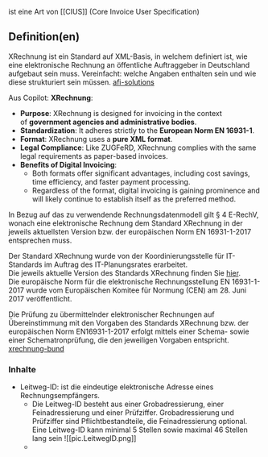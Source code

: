 ist eine Art von [[CIUS]] (Core Invoice User Specification)
## Definition(en)
XRechnung ist ein Standard auf XML-Basis, in welchem definiert ist, wie eine elektronische Rechnung an öffentliche Auftraggeber in Deutschland aufgebaut sein muss. Vereinfacht: welche Angaben enthalten sein und wie diese strukturiert sein müssen. [afi-solutions](https://www.afi-solutions.com/fileadmin/Blog/2020/Whitepaper-Wissen-Kompakt-E-Rechnungen.pdf)

Aus Copilot:
**XRechnung**:
- **Purpose**: XRechnung is designed for invoicing in the context of **government agencies and administrative bodies**.
- **Standardization**: It adheres strictly to the **European Norm EN 16931-1**.
- **Format**: XRechnung uses a **pure XML format**.
- **Legal Compliance**: Like ZUGFeRD, XRechnung complies with the same legal requirements as paper-based invoices.
- **Benefits of Digital Invoicing**:
	- Both formats offer significant advantages, including cost savings, time efficiency, and faster payment processing.
	- Regardless of the format, digital invoicing is gaining prominence and will likely continue to establish itself as the preferred method.

In Bezug auf das zu verwendende Rechnungsdatenmodell gilt § 4 E-RechV, wonach eine elektronische Rechnung dem Standard XRechnung in der jeweils aktuellsten Version bzw. der europäischen Norm EN 16931-1-2017 entsprechen muss.

Der Standard XRechnung wurde von der Koordinierungsstelle für IT-Standards im Auftrag des IT-Planungsrates erarbeitet.  
Die jeweils aktuelle Version des Standards XRechnung finden Sie [hier](https://www.xoev.de/xrechnung-16828).  
Die europäische Norm für die elektronische Rechnungsstellung EN 16931-1-2017 wurde vom Europäischen Komitee für Normung (CEN) am 28. Juni 2017 veröffentlicht.

Die Prüfung zu übermittelnder elektronischer Rechnungen auf Übereinstimmung mit den Vorgaben des Standards XRechnung bzw. der europäischen Norm EN16931-1-2017 erfolgt mittels einer Schema- sowie einer Schematronprüfung, die den jeweiligen Vorgaben entspricht.
[xrechnung-bund](https://xrechnung.bund.de/prod/er_files/nutzungsbedingungen_de.jsp)
### Inhalte
- Leitweg-ID: ist die eindeutige elektronische Adresse eines Rechnungsempfängers.
	- Die Leitweg-ID besteht aus einer Grobadressierung, einer Feinadressierung und einer Prüfziffer. Grobadressierung und Prüfziffer sind Pflichtbestandteile, die Feinadressierung optional. Eine Leitweg-ID kann minimal 5 Stellen sowie maximal 46 Stellen lang sein ![[pic.LeitwegID.png]]
	- 